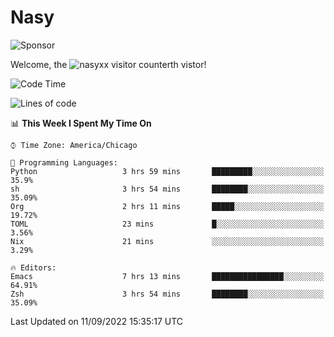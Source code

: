 # Nasy

<!--
<p align="center">
<img height="200" src="https://github-readme-stats.vercel.app/api?username=nasyxx&count_private=true&show_icons=true&theme=dracula&include_all_commits=true"/>
<img height="200" src="https://github-readme-stats.vercel.app/api/top-langs/?username=nasyxx&theme=dracula&hide=html,jupyter+notebook&count_private=true&show_icons=true"/>
</p>

  
----------------
-->

![Sponsor](https://img.shields.io/static/v1.svg?label=Sponsor&message=%E2%9D%A4&logo=GitHub&style=flat&color=pink)
 
Welcome, the ![nasyxx visitor counter](https://count.getloli.com/get/@nasyxx?theme=rule34)th vistor!
 
<!--START_SECTION:waka-->
![Code Time](http://img.shields.io/badge/Code%20Time-2%2C623%20hrs%2049%20mins-blue)

![Lines of code](https://img.shields.io/badge/From%20Hello%20World%20I%27ve%20Written-5%20Million%20lines%20of%20code-blue)

📊 **This Week I Spent My Time On** 

```text
⌚︎ Time Zone: America/Chicago

💬 Programming Languages: 
Python                   3 hrs 59 mins       █████████░░░░░░░░░░░░░░░░   35.9% 
sh                       3 hrs 54 mins       ████████░░░░░░░░░░░░░░░░░   35.09% 
Org                      2 hrs 11 mins       █████░░░░░░░░░░░░░░░░░░░░   19.72% 
TOML                     23 mins             █░░░░░░░░░░░░░░░░░░░░░░░░   3.56% 
Nix                      21 mins             ░░░░░░░░░░░░░░░░░░░░░░░░░   3.29%

🔥 Editors: 
Emacs                    7 hrs 13 mins       ████████████████░░░░░░░░░   64.91% 
Zsh                      3 hrs 54 mins       ████████░░░░░░░░░░░░░░░░░   35.09%

```


 Last Updated on 11/09/2022 15:35:17 UTC
<!--END_SECTION:waka-->

<!-- ![visitors](https://visitor-badge.laobi.icu/badge?page_id=nasyxx.nasyxx) -->
